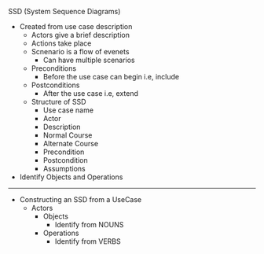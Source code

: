 SSD (System Sequence Diagrams)
- Created from use case description
	- Actors give a brief description
	- Actions take place
	- Scnenario is a flow of evenets
		- Can have multiple scenarios
	- Preconditions
		- Before the use case can begin i.e, include
	- Postconditions
		- After the use case i.e, extend
	- Structure of SSD 
		- Use case name
		- Actor
		- Description
		- Normal Course
		- Alternate Course
		- Precondition
		- Postcondition
		- Assumptions
- Identify Objects and Operations

---
- Constructing an SSD from a UseCase
	- Actors
		- Objects
			- Identify from NOUNS
		- Operations
			- Identify from VERBS